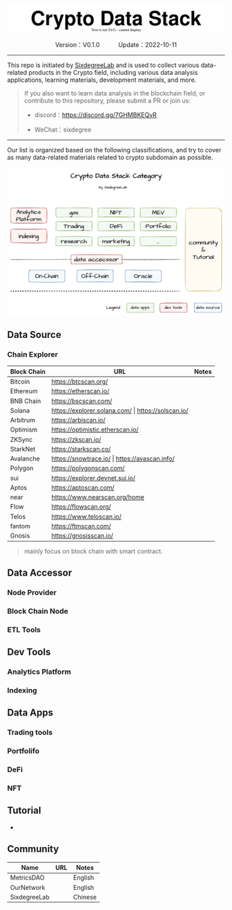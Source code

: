 <p align="center">
<img src="assets/crypto-data-stack-title.svg">
</p>

<p align="center" >
Version：V0.1.0            &nbsp&nbsp&nbsp&nbsp&nbsp&nbsp&nbsp&nbsp&nbsp        Update：2022-10-11       
</p>

---
This repo is initiated by [SixdegreeLab](https://twitter.com/SixdegreeLab) and is used to collect various data-related products in the Crypto field, including various data analysis applications, learning materials, development materials, and more.


> If you also want to learn data analysis in the blockchain field, or contribute to this repository, please submit a PR or join us:
>
> - discord：https://discord.gg/7GHMBKEQvR
>
> - WeChat：sixdegree

---

Our list is organized based on the following classifications, and try to cover as many data-related materials related to crypto subdomain as possible.

![](assets/crypto-data-stack-category.png)



## Data Source

### Chain Explorer

| **Block Chain** | **URL**                                                   | **Notes** |
| --------------- | --------------------------------------------------------- | --------- |
| Bitcoin         | https://btcscan.org/                                      |           |
| Ethereum        | https://etherscan.io/                                     |           |
| BNB Chain       | https://bscscan.com/                                      |           |
| Solana          | https://explorer.solana.com/    \|    https://solscan.io/ |           |
| Arbitrum        | https://arbiscan.io/                                      |           |
| Optimism        | https://optimistic.etherscan.io/                          |           |
| ZKSync          | https://zkscan.io/                                        |           |
| StarkNet        | https://starkscan.co/                                     |           |
| Avalanche       | https://snowtrace.io/  \|   https://avascan.info/         |           |
| Polygon         | https://polygonscan.com/                                  |           |
| sui             | https://explorer.devnet.sui.io/                           |           |
| Aptos           | https://aptoscan.com/                                     |           |
| near            | https://www.nearscan.org/home                             |           |
| Flow            | https://flowscan.org/                                     |           |
| Telos           | https://www.teloscan.io/                                  |           |
| fantom          | https://ftmscan.com/                                      |           |
| Gnosis          | https://gnosisscan.io/                                    |           |

> mainly focus on block chain with smart contract.

## Data Accessor

### Node Provider



### Block Chain Node



### ETL Tools



## Dev Tools

### Analytics Platform



### Indexing



## Data Apps

### Trading tools

### Portfolifo

### DeFi

### NFT

## Tutorial

- 

## Community

| Name         | URL  | Notes   |
| ------------ | ---- | ------- |
| MetricsDAO   |      | English |
| OurNetwork   |      | English |
| SixdegreeLab |      | Chinese |

